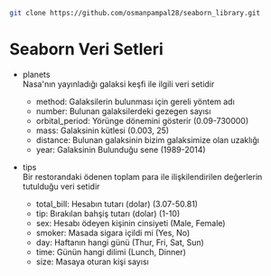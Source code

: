 
<!-- Headers  -->

<!--
# H1
## H2
### H3
#### H4
##### H5
###### H6
-->

<!-- Bold -->
<!-- 
**Bu test Bold**
__Bu Test Bold__
 -->

<!-- italic -->
<!-- 
*Bu Test Italic*
_Bu Test Italic_ 
-->

<!-- StrikeThrough -->
<!-- 
~~Bu Test Çizgili~~ 
-->

<!-- Quoting -->
<!--
 > "Daha emin ve daha doğru olarak yüreyeceğimiz bir yol vardır: Büyük Türk kadınını çalışmamıza ortak kılmaktır" 
 -->

 <!-- Links -->
 <!--
  Go to [Google](https://google.com)

 Go to [Instagram](https://instagram.com)
  -->

<!-- Image -->
<!-- 
![resim](https://link) 
-->

<!-- 
<img src = "..." width = "50", height = "50"> 
-->

<!-- Lists -->
<!-- 
1. A
    1. aa
    2. bb
    3. cc
2. B
3. C 
-->

<!-- 
* A
    * AA
    * bb
    * cc
* B
* C 
-->

<!-- Task List -->
<!-- 
- [x] Task 1
    - [x] Task 2
    - [x] Task 3
- [x] Task 2 
-->

<!-- İgnoring Markdown -->
<!-- 
\*My Project\* 
-->

<!-- Emoji -->
<!-- 
:two_hearts:
:blue_hearts: 
-->

```bash
git clone https://github.com/osmanpampal28/seaborn_library.git

```
# Seaborn Veri Setleri
* planets <br>
Nasa'nın yayınladığı galaksi keşfi ile ilgili veri setidir
    * method: Galaksilerin bulunması için gereli yöntem adı
    * number: Bulunan galaksilerdeki gezegen sayısı
    * orbital_period: Yörünge dönemini gösterir (0.09-730000)
    * mass: Galaksinin kütlesi (0.003, 25)
    * distance: Bulunan galaksinin bizim galaksimize olan uzaklığı
    * year: Galaksinin Bulunduğu sene (1989-2014)

* tips <br>
 Bir restorandaki ödenen toplam para ile ilişkilendirilen değerlerin tutulduğu veri setidir
    * total_bill: Hesabın tutarı (dolar) (3.07-50.81)
    * tip: Bırakılan bahşiş tutarı (dolar) (1-10)
    * sex: Hesabı ödeyen kişinin cinsiyeti (Male, Female)
    * smoker: Masada sigara içildi mi (Yes, No)
    * day: Haftanın hangi günü (Thur, Fri, Sat, Sun)
    * time: Günün hangi dilimi (Lunch, Dinner)
    * size: Masaya oturan kişi sayısı





